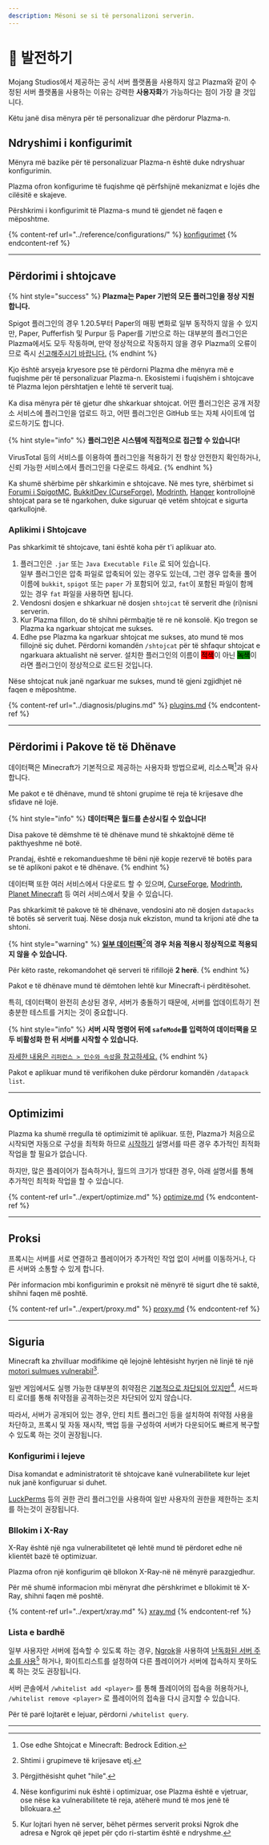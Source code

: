 ```yaml
---
description: Mësoni se si të personalizoni serverin.
---
```


# 🎨 발전하기

Mojang Studios에서 제공하는 공식 서버 플랫폼을 사용하지 않고 Plazma와 같이 수정된 서버 플랫폼을 사용하는 이유는 강력한 **사용자화**가 가능하다는 점이 가장 클 것입니다.

Këtu janë disa mënyra për të personalizuar dhe përdorur Plazma-n.

## Ndryshimi i konfigurimit <a href="#id-1" id="id-1"></a>

Mënyra më bazike për të personalizuar Plazma-n është duke ndryshuar konfigurimin.

Plazma ofron konfigurime të fuqishme që përfshijnë mekanizmat e lojës dhe cilësitë e skajeve.

Përshkrimi i konfigurimit të Plazma-s mund të gjendet në faqen e mëposhtme.

{% content-ref url="../reference/configurations/" %}
[konfigurimet](../reference/configurations/)
{% endcontent-ref %}

***

## Përdorimi i shtojcave <a href="#id-2" id="id-2"></a>

{% hint style="success" %}
**Plazma는 Paper 기반의 모든 플러그인을 정상 지원합니다.**

Spigot 플러그인의 경우 1.20.5부터 Paper의 매핑 변화로 일부 동작하지 않을 수 있지만, Paper, Pufferfish 및 Purpur 등 Paper를 기반으로 하는 대부분의 플러그인은 Plazma에서도 모두 작동하며, 만약 정상적으로 작동하지 않을 경우 Plazma의 오류이므로 즉시 [신고해주시기 바랍니다.](../diagnosis/plugins.md)
{% endhint %}

Kjo është arsyeja kryesore pse të përdorni Plazma dhe mënyra më e fuqishme për të personalizuar Plazma-n. Ekosistemi i fuqishëm i shtojcave të Plazma lejon përshtatjen e lehtë të serverit tuaj.

Ka disa mënyra për të gjetur dhe shkarkuar shtojcat. 어떤 플러그인은 공개 저장소 서비스에 플러그인을 업로드 하고, 어떤 플러그인은 GitHub 또는 자체 사이트에 업로드하기도 합니다.

{% hint style="info" %}
**플러그인은 시스템에 직접적으로 접근할 수 있습니다!**

VirusTotal 등의 서비스를 이용하여 플러그인을 적용하기 전 항상 안전한지 확인하거나, 신뢰 가능한 서비스에서 플러그인을 다운로드 하세요.
{% endhint %}

Ka shumë shërbime për shkarkimin e shtojcave. Në mes tyre, shërbimet si [Forumi i SpigotMC](https://www.spigotmc.org/resources/), [BukkitDev (CurseForge)](https://dev.bukkit.org/bukkit-plugins), [Modrinth](https://modrinth.com/plugins), [Hanger](https://hangar.papermc.io/) kontrollojnë shtojcat para se të ngarkohen, duke siguruar që vetëm shtojcat e sigurta qarkullojnë.

### Aplikimi i Shtojcave <a href="#id-2.1" id="id-2.1"></a>

Pas shkarkimit të shtojcave, tani është koha për t'i aplikuar ato.

1. 플러그인은 `.jar` 또는 `Java Executable File` 로 되어 있습니다.\
   일부 플러그인은 압축 파일로 압축되어 있는 경우도 있는데, 그런 경우 압축을 풀어 이름에 `bukkit`, `spigot` 또는 `paper` 가 포함되어 있고, `fat`이 포함된 파일이 함께 있는 경우 `fat` 파일을 사용하면 됩니다.
2. Vendosni dosjen e shkarkuar në dosjen `shtojcat` të serverit dhe (ri)nisni serverin.
3. Kur Plazma fillon, do të shihni përmbajtje të re në konsolë. Kjo tregon se Plazma ka ngarkuar shtojcat me sukses.
4. Edhe pse Plazma ka ngarkuar shtojcat me sukses, ato mund të mos fillojnë siç duhet. Përdorni komandën `/shtojcat` për të shfaqur shtojcat e ngarkuara aktualisht në server. 설치한 플러그인의 이름이 <mark style="background-color:red;">적색</mark>이 아닌 <mark style="background-color:green;">녹색</mark>이라면 플러그인이 정상적으로 로드된 것입니다.

Nëse shtojcat nuk janë ngarkuar me sukses, mund të gjeni zgjidhjet në faqen e mëposhtme.

{% content-ref url="../diagnosis/plugins.md" %}
[plugins.md](../diagnosis/plugins.md)
{% endcontent-ref %}

***

## Përdorimi i Pakove të të Dhënave <a href="#id-3" id="id-3"></a>

데이터팩은 Minecraft가 기본적으로 제공하는 사용자화 방법으로써, 리소스팩[^1]과 유사합니다.

Me pakot e të dhënave, mund të shtoni grupime të reja të krijesave dhe sfidave në lojë.

{% hint style="info" %}
**데이터팩은 월드를 손상시킬 수 있습니다!**

Disa pakove të dëmshme të të dhënave mund të shkaktojnë dëme të pakthyeshme në botë.

Prandaj, është e rekomandueshme të bëni një kopje rezervë të botës para se të aplikoni pakot e të dhënave.
{% endhint %}

데이터팩 또한 여러 서비스에서 다운로드 할 수 있으며, [CurseForge](https://www.curseforge.com/minecraft/search?page=1\\&pageSize=50\\&sortBy=relevancy\\&class=data-packs), [Modrinth](https://modrinth.com/datapacks), [Planet Minecraft](https://www.planetminecraft.com/data-packs/) 등 여러 서비스에서 찾을 수 있습니다.

Pas shkarkimit të pakove të të dhënave, vendosini ato në dosjen `datapacks` të botës së serverit tuaj. Nëse dosja nuk ekziston, mund ta krijoni atë dhe ta shtoni.

{% hint style="warning" %}
[**일부 데이터팩**](#user-content-fn-2)[^2]**의 경우 처음 적용시 정상적으로 적용되지 않을 수 있습니다.**

Për këto raste, rekomandohet që serveri të rifillojë **2 herë**.
{% endhint %}

Pakot e të dhënave mund të dëmtohen lehtë kur Minecraft-i përditësohet.

특히, 데이터팩이 완전히 손상된 경우, 서버가 충돌하기 때문에, 서버를 업데이트하기 전 충분한 테스트를 거치는 것이 중요합니다.

{% hint style="info" %}
**서버 시작 명령어 뒤에 `safeMode`를 입력하여 데이터팩을 모두 비활성화 한 뒤 서버를 시작할 수 있습니다.**

[자세한 내용은 `리퍼런스 > 인수와 속성`을 참고하세요.](../reference/arguments.md#safemode)
{% endhint %}

Pakot e aplikuar mund të verifikohen duke përdorur komandën `/datapack list`.

***

## Optimizimi <a href="#id-4" id="id-4"></a>

Plazma ka shumë rregulla të optimizimit të aplikuar. 또한, Plazma가 처음으로 시작되면 자동으로 구성을 최적화 하므로 [시작하기](./) 설명서를 따른 경우 추가적인 최적화 작업을 할 필요가 없습니다.

하지만, 많은 플레이어가 접속하거나, 월드의 크기가 방대한 경우, 아래 설명서를 통해 추가적인 최적화 작업을 할 수 있습니다.

{% content-ref url="../expert/optimize.md" %}
[optimize.md](../expert/optimize.md)
{% endcontent-ref %}

***

## Proksi <a href="#id-5" id="id-5"></a>

프록시는 서버를 서로 연결하고 플레이어가 추가적인 작업 없이 서버를 이동하거나, 다른 서버와 소통할 수 있게 합니다.

Për informacion mbi konfigurimin e proksit në mënyrë të sigurt dhe të saktë, shihni faqen më poshtë.

{% content-ref url="../expert/proxy.md" %}
[proxy.md](../expert/proxy.md)
{% endcontent-ref %}

***

## Siguria <a href="#id-5" id="id-5"></a>

Minecraft ka zhvilluar modifikime që lejojnë lehtësisht hyrjen në linjë të një [motori sulmues vulnerabil](#user-content-fn-3)[^3].

일반 게임에서도 실행 가능한 대부분의 취약점은 [기본적으로 차단되어 있지만](#user-content-fn-4)[^4], 서드파티 로더를 통해 취약점을 공격하는것은 차단되어 있지 않습니다.

따라서, 서버가 공개되어 있는 경우, 안티 치트 플러그인 등을 설치하여 취약점 사용을 차단하고, 프록시 및 자동 재시작, 백업 등을 구성하여 서버가 다운되어도 빠르게 복구할 수 있도록 하는 것이 권장됩니다.

### Konfigurimi i lejeve <a href="#id-5.1" id="id-5.1"></a>

Disa komandat e administratorit të shtojcave kanë vulnerabilitete kur lejet nuk janë konfiguruar si duhet.

[LuckPerms](https://luckperms.net/) 등의 권한 관리 플러그인을 사용하여 일반 사용자의 권한을 제한하는 조치를 하는것이 권장됩니다.

### Bllokim i X-Ray <a href="#id-5.2" id="id-5.2"></a>

X-Ray është një nga vulnerabilitetet që lehtë mund të përdoret edhe në klientët bazë të optimizuar.

Plazma ofron një konfigurim që bllokon X-Ray-në në mënyrë parazgjedhur.

Për më shumë informacion mbi mënyrat dhe përshkrimet e bllokimit të X-Ray, shihni faqen më poshtë.

{% content-ref url="../expert/xray.md" %}
[xray.md](../expert/xray.md)
{% endcontent-ref %}

### Lista e bardhë <a href="#id-5.3" id="id-5.3"></a>

일부 사용자만 서버에 접속할 수 있도록 하는 경우, [Ngrok](./#id-6.2)을 사용하여 [난독화된 서버 주소를 사용](#user-content-fn-5)[^5] 하거나, 화이트리스트를 설정하여 다른 플레이어가 서버에 접속하지 못하도록 하는 것도 권장됩니다.

서버 콘솔에서 `/whitelist add <player>` 를 통해 플레이어의 접속을 허용하거나, `/whitelist remove <player>` 로 플레이어의 접속을 다시 금지할 수 있습니다.

Për të parë lojtarët e lejuar, përdorni `/whitelist query`.

***

[^1]: Ose edhe Shtojcat e Minecraft: Bedrock Edition.

[^2]: Shtimi i grupimeve të krijesave etj.

[^3]: Përgjithësisht quhet "hile".

[^4]: Nëse konfigurimi nuk është i optimizuar, ose Plazma është e vjetruar, ose nëse ka vulnerabilitete të reja, atëherë mund të mos jenë të bllokuara.

[^5]: Kur lojtari hyen në server, bëhet përmes serverit proksi Ngrok dhe adresa e Ngrok që jepet për çdo ri-startim është e ndryshme.

